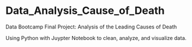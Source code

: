 # Data_Analysis_Cause_of_Death
Data Bootcamp Final Project: Analysis of the Leading Causes of Death

Using Python with Juypter Notebook to clean, analyze, and visualize data.
